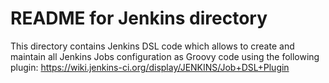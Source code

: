 # README for Jenkins directory

This directory contains Jenkins DSL code which allows to create and maintain
all Jenkins Jobs configuration as Groovy code using the following plugin:
https://wiki.jenkins-ci.org/display/JENKINS/Job+DSL+Plugin
